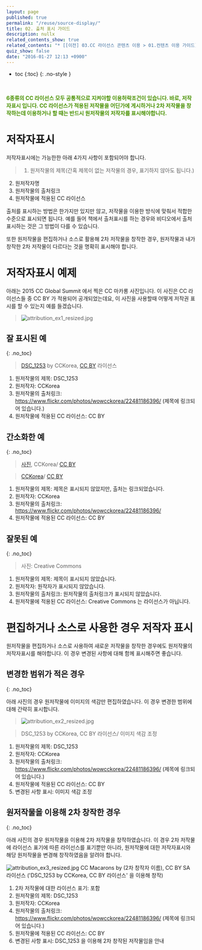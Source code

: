 ```yaml
---
layout: page
published: true
permalink: "/reuse/source-display/"
title: 02. 출처 표시 가이드
description: nullx
related_contents_show: true
related_contents: "* [[이전] 03.CC 라이선스 콘텐츠 이용 > 01.컨텐츠 이용 가이드](/reuse/method/)\n* [[다음] 03.CC 라이선스 콘텐츠 찾기](/reuse/find/)"
quiz_show: false
date: "2016-01-27 12:13 +0900"
---
```




* toc
{:toc}
{: .no-style }

&nbsp;

**<span style="color:#499100">6종류의 CC 라이선스 모두 공통적으로 지켜야할 이용허락조건이 있습니다. 바로, 저작자표시 입니다. CC 라이선스가 적용된 저작물을 어딘가에 게시하거나 2차 저작물을 창작하는데 이용하거나 할 때는 반드시 원저작물의 저작자를 표시해야합니다.</span>**

# 저작자표시

저작자표시에는 가능한한 아래 4가지 사항이 포함되어야 합니다.

>1. 원저작물의 제목(간혹 제목이 없는 저작물의 경우, 표기하지 않아도 됩니다.)
2. 원저작자명
3. 원저작물의 출처링크
4. 원저작물에 적용된 CC 라이선스

출처를 표시하는 방법은 한가지만 있지만 않고, 저작물을 이용한 방식에 맞춰서 적합한 수준으로 표시되면 됩니다. 예를 들어 책에서 출처표시를 하는 경우와 비디오에서 출처 표시하는 것은 그 방법이 다를 수 있습니다.

또한 원저작물을 편집하거나 소스로 활용해 2차 저작물을 창작한 경우, 원저작물과 내가 창작한 2차 저작물이 다르다는 것을 명확히 표시해야 합니다. 

# 저작자표시 예제

아래는 2015 CC Global Summit 에서 찍은 CC 마카롱 사진입니다. 
이 사진은 CC 라이선스들 중 CC BY 가 적용되어 공개되었는데요, 이 사진을 사용할때 어떻게 저작권 표시를 할 수 있는지 예를 들겠습니다.

> ![attribution_ex1_resized.jpg]({{site.baseurl}}/media/attribution_ex1_resized.jpg)

## 잘 표시된 예
{: .no_toc}

> [DSC_1253](https://www.flickr.com/photos/wowcckorea/22481186396/) by CCKorea, [CC BY](http://creativecommons.org/licenses/by/2.0/kr/) 라이선스

1. 원저작물의 제목: DSC_1253 
2. 원저작자: CCKorea
3. 원저작물의 출처링크: https://www.flickr.com/photos/wowcckorea/22481186396/ (제목에 링크되어 있습니다.)
4. 원저작물에 적용된 CC 라이선스: CC BY

## 간소화한 예
{: .no_toc}

> [사진](https://www.flickr.com/photos/wowcckorea/22481186396/), CCKorea/ [CC BY](http://creativecommons.org/licenses/by/2.0/kr/)

> [CCKorea](https://www.flickr.com/photos/wowcckorea/22481186396/)/ [CC BY](http://creativecommons.org/licenses/by/2.0/kr/)

1. 원저작물의 제목: 제목은 표시되지 않았지만, 출처는 링크되었습니다.
2. 원저작자: CCKorea
3. 원저작물의 출처링크: https://www.flickr.com/photos/wowcckorea/22481186396/
4. 원저작물에 적용된 CC 라이선스: CC BY

## 잘못된 예
{: .no_toc}

> 사진: Creative Commons

1. 원저작물의 제목: 제목이 표시되지 않았습니다.
2. 원저작자: 원작자가 표시되지 않았습니다.
3. 원저작물의 출처링크: 원저작물의 출처링크가 표시되지 않았습니다.
4. 원저작물에 적용된 CC 라이선스: Creative Commons 는 라이선스가 아닙니다. 

# 편집하거나 소스로 사용한 경우 저작자 표시

원저작물을 편집하거나 소스로 사용하여 새로운 저작물을 창작한 경우에도 원저작물의 저작자표시를 해야합니다. 
이 경우 변경된 사항에 대해 함께 표시해주면 좋습니다.

## 변경한 범위가 적은 경우
{: .no_toc}

아래 사진의 경우 원저작물에 이미지의 색감만 편집하였습니다. 이 경우 변경한 범위에 대해 간략히 표시합니다.

> ![attribution_ex2_resized.jpg]({{site.baseurl}}/media/attribution_ex2_resized.jpg)

> DSC_1253 by CCKorea, CC BY 라이선스/ 이미지 색감 조정

1. 원저작물의 제목: DSC_1253 
2. 원저작자: CCKorea
3. 원저작물의 출처링크: https://www.flickr.com/photos/wowcckorea/22481186396/ (제목에 링크되어 있습니다.)
4. 원저작물에 적용된 CC 라이선스: CC BY
5. 변경된 사항 표시: 이미지 색감 조정

## 원저작물을 이용해 2차 창작한 경우
{: .no_toc}

아래 사진의 경우 원저작물을 이용해 2차 저작물을 창작하였습니다. 이 경우 2차 저작물에 라이선스 표기에 따른 라이선스를 표기뿐만 아니라, 원저작물에 대한 저작자표시와 해당 원저작물을 변경해 창작하였음을 알려야 합니다.

![attribution_ex3_resized.jpg]({{site.baseurl}}/media/attribution_ex3_resized.jpg)
CC Macarons by (2차 창작자 이름), CC BY SA 라이선스
('DSC_1253 by CCKorea, CC BY 라이선스' 을 이용해 창작)

1. 2차 저작물에 대한 라이선스 표기: 포함
2. 원저작물의 제목: DSC_1253 
3. 원저작자: CCKorea
4. 원저작물의 출처링크: https://www.flickr.com/photos/wowcckorea/22481186396/ (제목에 링크되어 있습니다.)
5. 원저작물에 적용된 CC 라이선스: CC BY
6. 변경된 사항 표시: DSC_1253 을 이용해 2차 창작된 저작물임을 안내
